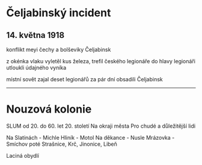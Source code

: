# Čeljabinský incident

## 14. května 1918
konflikt meyi čechy a bolševiky
Čeljabinsk

z okénka vlaku vyletěl kus železa, trefil českého legionáře do hlavy
legionáři utloukli údajného vyníka

místní sovět zajal deset legionářů
za pár dní obsadili Čeljabinsk

---
#  Nouzová kolonie
SLUM
od 20. do 60. let 20. století
Na okraji města
Pro chudé a důležitější lidi

Na Slatinách - Michle
Hliník - Motol
Na děkance - Nusle
Mrázovka - Smíchov
poté Strašnice, Krč, Jinonice, Libeň

Laciná obydlí

